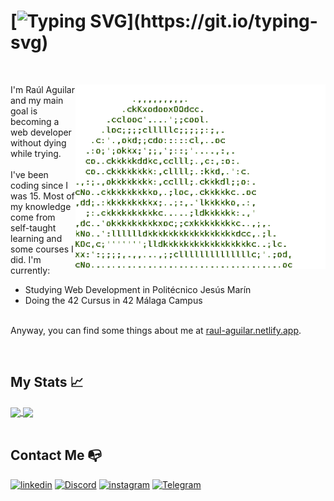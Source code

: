 # [![Typing SVG](https://readme-typing-svg.demolab.com?font=Roboto&size=40&duration=3000&pause=1000&color=F7F7F7&vCenter=true&width=435&height=40&lines=Hello+there!)](https://git.io/typing-svg)

<br>
<div>
    <img align="right" src="https://github.com/raulwwq0/raulwwq0/blob/main/dancing-parrot-term.gif" width="400px">
  <p>
    I'm Raúl Aguilar and my main goal is becoming a web developer without dying while trying.
    <br><br>
    I've been coding since I was 15. Most of my knowledge come from self-taught learning and some courses I did.
    I'm currently:
    <ul>
      <li>Studying Web Development in Politécnico Jesús Marín</li>
      <li>Doing the 42 Cursus in 42 Málaga Campus</li>
    </ul>
    <br>
    Anyway, you can find some things about me at <a href="https://raul-aguilar.netlify.app/">raul-aguilar.netlify.app</a>.
  </p>
<div>
<br>

## My Stats  &#x1f4c8; 
<a href="#">
  <img align="center" src="https://github-readme-stats.vercel.app/api/top-langs/?username=raulwwq0&theme=merko&hide_border=true&layout=compact&card_width=250&hide=c&langs_count=6" />
</a>
<a href="#">
  <img align="center" src="https://github-readme-stats.vercel.app/api/?username=raulwwq0&theme=merko&hide_border=true&include_all_commits=false&count_private=true&hide=issues&show_icons=true" />
</a>
<br><br>

## Contact Me  :mailbox_with_no_mail: 
<a href='https://www.linkedin.com/in/raulaguilargarcia/' target="_blank"><img alt='linkedin' src='https://img.shields.io/badge/Raúl Aguilar García-100000?style=for-the-badge&logo=linkedin&logoColor=FFFFFF&labelColor=0A66C2&color=0A66C2'/></a>
<a href='https://discordapp.com/users/353964144455843842' target="_blank"><img alt='Discord' src='https://img.shields.io/badge/rau%5Fag21%237817-100000?style=for-the-badge&logo=Discord&logoColor=FFFFFF&labelColor=7289DA&color=7289DA'/></a>
<a href='https://www.instagram.com/raulwwq0/' target="_blank"><img alt='instagram' src='https://img.shields.io/badge/raulwwq0-100000?style=for-the-badge&logo=instagram&logoColor=FFFFFF&labelColor=C13584&color=C13584'/></a>
<a href='https://t.me/rau_ag21' target="_blank"><img alt='Telegram' src='https://img.shields.io/badge/@rau_ag21-100000?style=for-the-badge&logo=Telegram&logoColor=FFFFFF&labelColor=25a3e2&color=25a3e2'/></a>
